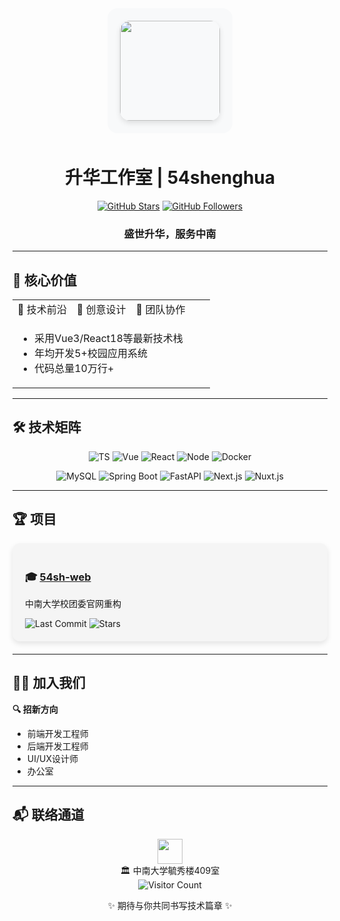 <div align="center">
  <div style="background-color: #f8f9fa; padding: 20px; border-radius: 16px; display: inline-block; margin-bottom: 10px;">
    <img src="https://github.com/user-attachments/assets/8757473a-59d1-4309-b6a7-2299f418637c" width="160" style="border-radius: 16px; box-shadow: 0 4px 8px rgba(0,0,0,0.1);">
  </div>
  <h1>升华工作室 | 54shenghua</h1>
  
  <p>
    <a href="https://github.com/54shenghua"><img src="https://img.shields.io/github/stars/54shenghua?style=flat-square&logo=github&color=ffd700" alt="GitHub Stars"></a>
    <a href="https://github.com/54shenghua?tab=followers"><img src="https://img.shields.io/github/followers/54shenghua?style=flat-square&logo=github" alt="GitHub Followers"></a>
<!--     <a href="#"><img src="https://img.shields.io/badge/官网-Live-blue?style=flat-square&logo=vercel" alt="Website"></a> -->
  </p>

  <h3> 盛世升华，服务中南 </h3>
</div>

---

## 🌟 核心价值

<table>
  <tr>
    <td width="30%">🚀 技术前沿</td>
    <td width="30%">🎨 创意设计</td>
    <td width="40%">🤝 团队协作</td>
  </tr>
  <tr>
    <td colspan="3">
      <ul>
        <li>采用Vue3/React18等最新技术栈</li>
        <li>年均开发5+校园应用系统</li>
        <li>代码总量10万行+</li>
      </ul>
    </td>
  </tr>
</table>

---

## 🛠 技术矩阵

<div align="center">
  <p>
    <img src="https://img.shields.io/badge/TypeScript-3178C6?logo=typescript&logoColor=white" alt="TS">
    <img src="https://img.shields.io/badge/Vue.js-4FC08D?logo=vue.js&logoColor=white" alt="Vue">
    <img src="https://img.shields.io/badge/React-61DAFB?logo=react&logoColor=black" alt="React">
    <img src="https://img.shields.io/badge/Node.js-339933?logo=node.js&logoColor=white" alt="Node">
    <img src="https://img.shields.io/badge/Docker-2496ED?logo=docker&logoColor=white" alt="Docker">
  </p>
  <p>
    <img src="https://img.shields.io/badge/MySQL-4479A1?logo=mysql&logoColor=white" alt="MySQL">
    <img src="https://img.shields.io/badge/Spring_Boot-6DB33F?logo=spring&logoColor=white" alt="Spring Boot">
    <img src="https://img.shields.io/badge/FastAPI-009688?logo=fastapi&logoColor=white" alt="FastAPI">
    <img src="https://img.shields.io/badge/Next.js-000000?logo=next.js&logoColor=white" alt="Next.js">
    <img src="https://img.shields.io/badge/Nuxt.js-00C58E?logo=nuxt.js&logoColor=white" alt="Nuxt.js">
  </p>
</div>

---

## 🏆 项目

<div>
  <!-- 项目卡片 1 -->
  <div style="background: #f5f5f5; border-radius: 12px; padding: 20px; box-shadow: 0 4px 8px rgba(0,0,0,0.1); margin-bottom: 20px;">
    <h3>🎓 <a href="https://github.com/54shenghua/54sh-web">54sh-web</a></h3>
    <p>中南大学校团委官网重构</p>
    <div>
      <img src="https://img.shields.io/github/last-commit/54shenghua/54sh-web?color=blue" alt="Last Commit">
      <img src="https://img.shields.io/github/stars/54shenghua/54sh-web?style=social" alt="Stars">
    </div>
  </div>
</div>

---

## 🧑‍💻 加入我们

<div>
  
**🔍 招新方向**
- 前端开发工程师
- 后端开发工程师
- UI/UX设计师
- 办公室

</div>

---

## 📬 联络通道

<div align="center">
  <a href="https://github.com/54shenghua">
    <img src="https://img.icons8.com/ios-filled/50/000000/github.png" width="40">
  </a>
</div>

<div align="center">
  🏛️ 中南大学毓秀楼409室
</div>

<div align="center">
  <img src="https://profile-counter.glitch.me/54shenghua/count.svg" alt="Visitor Count">
  <br/>
  <p>✨ 期待与你共同书写技术篇章 ✨</p>
</div>
